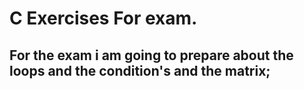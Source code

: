 # C Exercises For exam. 
## For the exam i am going to prepare about the loops and the condition's and the matrix; 
